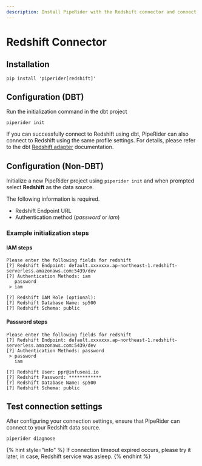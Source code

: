 ```yaml
---
description: Install PipeRider with the Redshift connector and connect to a data source.
---
```


# Redshift Connector

## Installation

```
pip install 'piperider[redshift]'
```

## Configuration (DBT)

Run the initialization command in the dbt project

```
piperider init
```

If you can successfully connect to Redshift using dbt, PipeRider can also connect to Redshift using the same profile settings. For details, please refer to the dbt [Redshift adapter](https://docs.getdbt.com/reference/warehouse-setups/redshift-setup) documentation.

## Configuration (Non-DBT)

Initialize a new PipeRider project using `piperider init` and when prompted select **Redshift** as the data source.

The following information is required.

* Redshift Endpoint URL
* Authentication method (_password_ or _iam_)

### Example initialization steps

#### IAM steps

```
Please enter the following fields for redshift
[?] Redshift Endpoint: default.xxxxxxx.ap-northeast-1.redshift-serverless.amazonaws.com:5439/dev
[?] Authentication Methods: iam
   password
 > iam

[?] Redshift IAM Role (optional):
[?] Redshift Database Name: sp500
[?] Redshift Schema: public
```

#### Password steps

```
Please enter the following fields for redshift
[?] Redshift Endpoint: default.xxxxxxx.ap-northeast-1.redshift-serverless.amazonaws.com:5439/dev
[?] Authentication Methods: password
 > password
   iam

[?] Redshift User: ppr@infuseai.io
[?] Redshift Password: ************
[?] Redshift Database Name: sp500
[?] Redshift Schema: public
```

## Test connection settings

After configuring your connection settings, ensure that PipeRider can connect to your Redshift data source.

```
piperider diagnose
```

{% hint style="info" %}
If connection timeout expired occurs, please try it later, in case, Redshift service was asleep.
{% endhint %}
